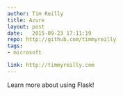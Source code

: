 ```yaml
---
author: Tim Reilly 
title: Azure
layout: post
date:   2015-09-23 17:11:19
repo: http://github.com/timmyreilly
tags: 
- microsoft 

link: http://timmyreilly.com
---
```


Learn more about using Flask! 